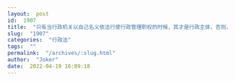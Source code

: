 ```yaml
---
layout:  post
id:  1907
title:  "只有当行政机关以自己名义依法行使行政管理职权的时候，其才是行政主体，否则，其既可能是民事主体，也可能是行政相对人。"
slug:  "1907"
categories:  "行政法"
tags:  ""
permalink:  "/archives/:slug.html"
author:  "Joker"
date:  2022-04-19 16:09:18
---
```




